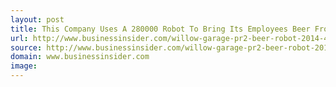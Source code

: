 ```yaml
---
layout: post
title: This Company Uses A 280000 Robot To Bring Its Employees Beer From The Fridge
url: http://www.businessinsider.com/willow-garage-pr2-beer-robot-2014-4
source: http://www.businessinsider.com/willow-garage-pr2-beer-robot-2014-4
domain: www.businessinsider.com
image: 
---
```


